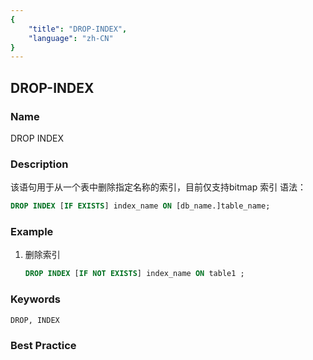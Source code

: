 ```yaml
---
{
    "title": "DROP-INDEX",
    "language": "zh-CN"
}
---
```


<!--
Licensed to the Apache Software Foundation (ASF) under one
or more contributor license agreements.  See the NOTICE file
distributed with this work for additional information
regarding copyright ownership.  The ASF licenses this file
to you under the Apache License, Version 2.0 (the
"License"); you may not use this file except in compliance
with the License.  You may obtain a copy of the License at

  http://www.apache.org/licenses/LICENSE-2.0

Unless required by applicable law or agreed to in writing,
software distributed under the License is distributed on an
"AS IS" BASIS, WITHOUT WARRANTIES OR CONDITIONS OF ANY
KIND, either express or implied.  See the License for the
specific language governing permissions and limitations
under the License.
-->

## DROP-INDEX

### Name

DROP INDEX

### Description

该语句用于从一个表中删除指定名称的索引，目前仅支持bitmap 索引
语法：

```sql
DROP INDEX [IF EXISTS] index_name ON [db_name.]table_name;
```

### Example

1. 删除索引

   ```sql
   DROP INDEX [IF NOT EXISTS] index_name ON table1 ;
   ```

### Keywords

    DROP, INDEX

### Best Practice

